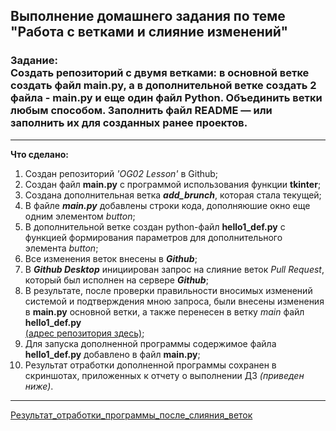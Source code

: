## Выполнение домашнего задания по теме<br/> "Работа с ветками и слияние изменений"

### Задание:<br/> Создать репозиторий с двумя ветками: в основной ветке создать файл main.py, а в  дополнительной ветке создать 2 файла - main.py и еще один файл Python. Объединить ветки любым способом. Заполнить файл README — или заполнить их для созданных ранее проектов.

---

**Что сделано:**
1. Создан репозиторий *'OG02 Lesson'* в Github;
2. Создан файл **main.py** c программой использования функции **tkinter**;
3. Создана дополнительная ветка ***add_brunch***, которая стала текущей;
4. В файле ***main.py*** добавлены строки кода, дополняюшие окно еще одним элементом *button*;
5. В дополнительной ветке создан python-файл **hello1_def.py** c функцией формирования параметров для дополнительного элемента *button*;
6. Все изменения веток внесены в ***Github***;
7. В ***Github Desktop*** инициирован запрос на слияние веток *Pull Request*, который был исполнен на сервере ***Github***;
8. В результате, после проверки правильности вносимых изменений системой и подтверждения мною запроса,  были внесены изменения в **main.py** основной ветки, а также перенесен в ветку *main* файл **hello1_def.py** </br> [(адрес репозитория здесь)](https://github.com/SergOrloff/OG02-Lesson "github.com/SergOrloff/OG02-Lesson");
9. Для запуска дополненной программы содержимое файла **hello1_def.py** добавлено в файл **main.py**;
10. Результат отработки дополненной программы сохранен в скриншотах, приложенных к отчету о выполнении ДЗ *(приведен ниже)*.

***

[Результат_отработки_программы_после_слияния_веток](result.jpg)
